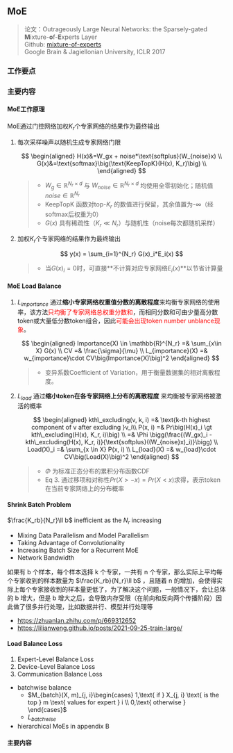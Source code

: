 ## MoE
> 论文：Outrageously Large Neural Networks: the Sparsely-gated **M**ixture-**o**f-**E**xperts Layer  
> Github: [mixture-of-experts](https://github.com/davidmrau/mixture-of-experts/blob/master/moe.py#L17)  
> Google Brain & Jagiellonian University, ICLR 2017  

### 工作要点
### 主要内容
#### MoE工作原理
MoE通过门控网络加权$K_r$个专家网络的结果作为最终输出

1. 每次采样噪声以随机生成专家网络门限

    $$
    \begin{aligned}
        H(x)&=W_gx + noise*\text{softplus}(W_{noise}x) \\
        G(x)&=\text{softmax}\big(\text{KeepTopK}(H(x), K_r)\big) \\
    \end{aligned}
    $$

    > - $W_g \in \mathbb{R}^{N_r\times d}$ 与 $W_{noise} \in \mathbb{R}^{N_r\times d}$ 均使用全零初始化；随机值 $noise \in \mathbb{R}^{N_r}$ 
    > - $\text{KeepTopK}$ 函数对top-$K_r$ 的数值进行保留，其余值置为-$\infty$（经softmax后权重为0）
    > - $G(x)$ 具有稀疏性（$K_r \ll N_r$）与随机性（noise每次都随机采样）

2. 加权$K_r$个专家网络的结果作为最终输出

    $$
    y(x) = \sum_{i=1}^{N_r} G(x)_i*E_i(x) 
    $$

    > - 当$G(x)_i=0$时，可直接**不计算对应专家网络$E_i(x)$**以节省计算量
    
#### MoE Load Balance
1. $L_{importance}$ 通过**缩小专家网络权重值分数的离散程度**来均衡专家网络的使用率，该方法<span style="color: red">只均衡了专家网络总权重分数和</span>，而相同分数和可由少量高分数token或大量低分数token组合，因此<span style="color: red">可能会出现token number unblance现象</span>。


    $$
    \begin{aligned}
      Importance(X) \in \mathbb{R}^{N_r} =& \sum_{x\in X} G(x) \\
      CV =& \frac{\sigma}{\mu} \\
      L_{importance}(X) =& w_{importance}\cdot CV\big(Importance(X)\big)^2
    \end{aligned}
    $$

    > - 变异系数Coefficient of Variation，用于衡量数据集的相对离散程度。  

2. $L_{load}$ 通过**缩小token在各专家网络上分布的离散程度** 来均衡被专家网络被激活的概率

    $$
    \begin{aligned}
      kth\_excluding(v, k, i) =& \text{k-th highest component of v after excluding }v_i\\
      P(x, i) =& Pr\big(H(x)_i \gt kth\_excluding(H(x), K_r, i)\big) \\
      =& \Phi \bigg(\frac{(W_gx)_i - kth\_excluding(H(x), K_r, i)}{\text{softplus}((W_{noise}x)_i)}\bigg) \\
      Load(X)_i =& \sum_{x \in X} P(x, i) \\
      L_{load}(X) =& w_{load}\cdot CV\big(Load(X)\big)^2
    \end{aligned}
    $$

    > - $\Phi$ 为标准正态分布的累积分布函数CDF
    > - Eq 3. 通过移项和对称性$Pr(X \gt -x) = Pr(X \lt x)$求得，表示token在当前专家网络上的分布概率

#### Shrink Batch Problem
$\frac{K_rb}{N_r}\ll b$ inefficient as the $N_r$ increasing
- Mixing Data Parallelism and Model Parallelism
- Taking Advantage of Convolutionality
- Increasing Batch Size for a Recurrent MoE
- Network Bandwidth

如果有 b 个样本，每个样本选择 k 个专家，一共有 n 个专家，那么实际上平均每个专家收到的样本数量为 $\frac{K_rb}{N_r}\ll b$ 
 ，且随着 n 的增加，会使得实际上每个专家接收到的样本量更低了，为了解决这个问题，一般情况下，会让总体的 b 增大，但是 b 增大之后，会导致内存受限（在前向和反向两个传播阶段）因此做了很多并行处理，比如数据并行、模型并行处理等

- https://zhuanlan.zhihu.com/p/669312652
- https://lilianweng.github.io/posts/2021-09-25-train-large/

#### Load Balance Loss
1. Expert-Level Balance Loss
2. Device-Level Balance Loss
3. Communication Balance Loss


- batchwise balance
  -  $M_{batch}(X, m)_{j, i}\begin{cases}
    1,\text{ if } X_{j, i} \text{ is the top } m \text{ values for expert } i \\
    0,\text{ otherwise }
  \end{cases}$
  - $L_{batchwise}$
- hierarchical MoEs in appendix B
#### 主要内容